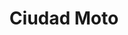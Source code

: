 ---
title: "Ciudad Moto"
url: /ciudad-autonoma-de-buenos-aires/ciudad-moto-bernardo-de-irigoyen/
shop: piezas de automóviles
---